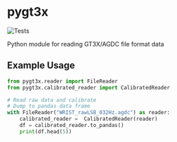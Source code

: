 # pygt3x
![Tests](https://github.com/actigraph/pygt3x/actions/workflows/tests.yml/badge.svg)

Python module for reading GT3X/AGDC file format data

## Example Usage

```python
from pygt3x.reader import FileReader
from pygt3x.calibrated_reader import CalibratedReader

# Read raw data and calibrate
# Dump to pandas data frame
with FileReader("WRIST_rawLSB_032Hz.agdc") as reader:
    calibrated_reader =  CalibratedReader(reader)
    df = calibrated_reader.to_pandas()
    print(df.head(5))
```
